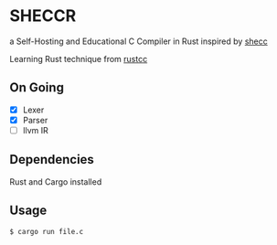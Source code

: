 # SHECCR
  
a Self-Hosting and Educational C Compiler in Rust inspired by [shecc](https://github.com/jserv/shecc)

Learning Rust technique from [rustcc](https://github.com/ClementTsang/rustcc/) 

On Going 
--------
- [x] Lexer  
- [x] Parser  
- [ ] llvm IR   

Dependencies
------------
Rust and Cargo installed


Usage 
-----
```script
$ cargo run file.c
```
